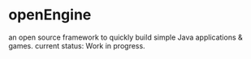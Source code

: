 # openEngine
an open source framework to quickly build simple Java applications & games.
current status: Work in progress.
